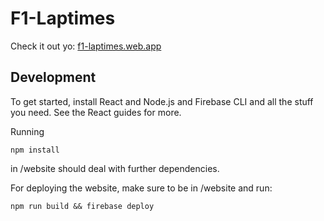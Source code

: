 # F1-Laptimes

Check it out yo: [f1-laptimes.web.app](https://f1-laptimes.web.app/)

## Development

To get started, install React and Node.js and Firebase CLI and all the stuff you need. See the React guides for more.

Running

```
npm install
```

in /website should deal with further dependencies.

For deploying the website, make sure to be in /website and run:

```
npm run build && firebase deploy
```

